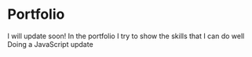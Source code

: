 # Portfolio
I will update soon!
In the portfolio I try to show the skills that I can do well
Doing a JavaScript update


